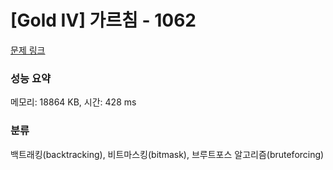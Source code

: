 # [Gold IV] 가르침 - 1062 

[문제 링크](https://www.acmicpc.net/problem/1062) 

### 성능 요약

메모리: 18864 KB, 시간: 428 ms

### 분류

백트래킹(backtracking), 비트마스킹(bitmask), 브루트포스 알고리즘(bruteforcing)

